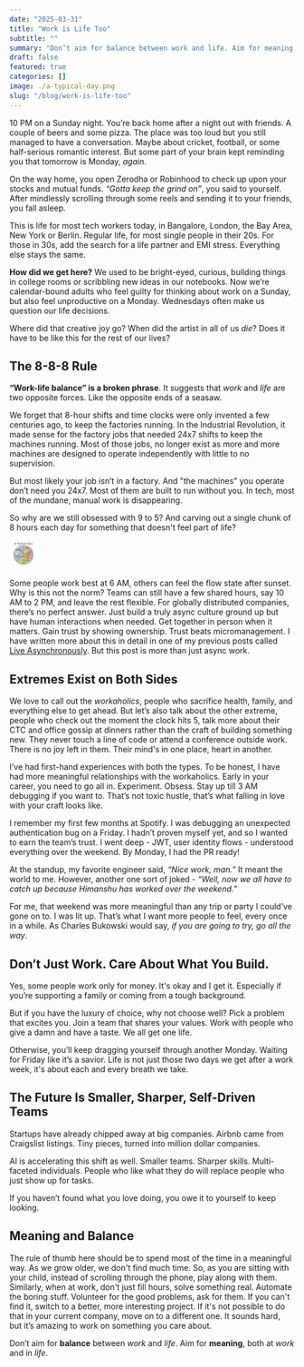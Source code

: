 ```yaml
---
date: "2025-03-31"
title: "Work is Life Too"
subtitle: ""
summary: "Don’t aim for balance between work and life. Aim for meaning, both at work and in life"
draft: false
featured: true
categories: []
image: ./a-typical-day.png
slug: "/blog/work-is-life-too"
---
```


10 PM on a Sunday night. You’re back home after a night out with friends. A couple of beers and some pizza. The place was too loud but you still managed to have a conversation. Maybe about cricket, football, or some half-serious romantic interest. But some part of your brain kept reminding you that tomorrow is Monday, _again_.

On the way home, you open Zerodha or Robinhood to check up upon your stocks and mutual funds. _“Gotta keep the grind on”_, you said to yourself. After mindlessly scrolling through some reels and sending it to your friends, you fall asleep.

This is life for most tech workers today, in Bangalore, London, the Bay Area, New York or Berlin. Regular life, for most single people in their 20s. For those in 30s, add the search for a life partner and EMI stress. Everything else stays the same.

**How did we get here?** We used to be bright-eyed, curious, building things in college rooms or scribbling new ideas in our notebooks. Now we’re calendar-bound adults who feel guilty for thinking about work on a Sunday, but also feel unproductive on a Monday. Wednesdays often make us question our life decisions.

Where did that creative joy go? When did the artist in all of us _die_? Does it have to be like this for the rest of our lives?

## The 8-8-8 Rule

**“Work-life balance” is a broken phrase**. It suggests that _work_ and _life_ are two opposite forces. Like the opposite ends of a seasaw.

We forget that 8-hour shifts and time clocks were only invented a few centuries ago, to keep the factories running. In the Industrial Revolution, it made sense for the factory jobs that needed 24x7 shifts to keep the machines running. Most of those jobs, no longer exist as more and more machines are designed to operate independently with little to no supervision.

But most likely your job isn’t in a factory. And "the machines" you operate don’t need you 24x7. Most of them are built to run without you. In tech, most of the mundane, manual work is disappearing.

So why are we still obsessed with 9 to 5? And carving out a single chunk of 8 hours each day for something that doesn't feel part of life?

<img src="./a-typical-day.png" style="max-width: 50%" width="50px" height="50px">

Some people work best at 6 AM, others can feel the flow state after sunset. Why is this not the norm? Teams can still have a few shared hours, say 10 AM to 2 PM, and leave the rest flexible. For globally distributed companies, there’s no perfect answer. Just build a truly async culture ground up but have human interactions when needed. Get together in person when it matters. Gain trust by showing ownership. Trust beats micromanagement. I have written more about this in detail in one of my previous posts called [Live Asynchronously](/blog/live-asynchronously). But this post is more than just async work.

## Extremes Exist on Both Sides

We love to call out the _workaholics_, people who sacrifice health, family, and everything else to get ahead. But let’s also talk about the other extreme, people who check out the moment the clock hits 5, talk more about their CTC and office gossip at dinners rather than the craft of building something new. They never touch a line of code or attend a conference outside work. There is no joy left in them. Their mind's in one place, heart in another.

I’ve had first-hand experiences with both the types. To be honest, I have had more meaningful relationships with the workaholics. Early in your career, you need to go all in. Experiment. Obsess. Stay up till 3 AM debugging if you want to. That’s not toxic hustle, that’s what falling in love with your craft looks like.

I remember my first few months at Spotify. I was debugging an unexpected authentication bug on a Friday. I hadn’t proven myself yet, and so I wanted to earn the team’s trust. I went deep - JWT, user identity flows - understood everything over the weekend. By Monday, I had the PR ready!

At the standup, my favorite engineer said, _“Nice work, man.”_ It meant the world to me. However, another one sort of joked - _“Well, now we all have to catch up because Himanshu has worked over the weekend.”_

For me, that weekend was more meaningful than any trip or party I could’ve gone on to. I was lit up. That’s what I want more people to feel, every once in a while. As Charles Bukowski would say, _if you are going to try, go all the way_.

## Don’t Just Work. Care About What You Build.

Yes, some people work only for money. It's okay and I get it. Especially if you’re supporting a family or coming from a tough background.

But if you have the luxury of choice, why not choose well? Pick a problem that excites you. Join a team that shares your values. Work with people who give a damn and have a taste. We all get one life.

Otherwise, you’ll keep dragging yourself through another Monday. Waiting for Friday like it’s a savior. Life is not just those two days we get after a work week, it's about each and every breath we take.

## The Future Is Smaller, Sharper, Self-Driven Teams

Startups have already chipped away at big companies. Airbnb came from Craigslist listings. Tiny pieces, turned into million dollar companies.

AI is accelerating this shift as well. Smaller teams. Sharper skills. Multi-faceted individuals. People who like what they do will replace people who just show up for tasks.

If you haven’t found what you love doing, you owe it to yourself to keep looking.

## Meaning and Balance

The rule of thumb here should be to spend most of the time in a meaningful way. As we grow older, we don't find much time. So, as you are sitting with your child, instead of scrolling through the phone, play along with them. Similarly, when at work, don't just fill hours, solve something real. Automate the boring stuff. Volunteer for the good problems, ask for them. If you can't find it, switch to a better, more interesting project. If it's not possible to do that in your current company, move on to a different one. It sounds hard, but it’s amazing to work on something you care about.

Don’t aim for **balance** between _work_ and _life_. Aim for **meaning**, both at _work_ and in _life_.

